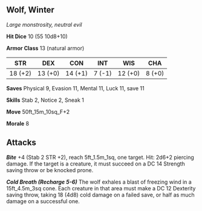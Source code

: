 ## Wolf, Winter

*Large monstrosity, neutral evil*

**Hit Dice** 10 (55 10d8+10)

**Armor Class** 13 (natural armor)

| STR     | DEX     | CON     | INT     | WIS     | CHA     |
|---------|---------|---------|---------|---------|---------|
| 18 (+2) | 13 (+0) | 14 (+1) |  7 (-1) | 12 (+0) |  8 (+0) |

**Saves** Physical 9, Evasion 11, Mental 11, Luck 11, save 11

**Skills** Stab 2, Notice 2, Sneak 1

**Move** 50ft\_15m\_10sq\_F+2

**Morale** 8

## Attacks

***Bite*** +4 (Stab 2 STR +2), reach 5ft\_1.5m\_1sq, one target. Hit: 2d6+2 piercing damage. If the target is a creature, it must succeed on a DC 14 Strength saving throw or be knocked prone.

***Cold Breath (Recharge 5-6)*** The wolf exhales a blast of freezing wind in a 15ft\_4.5m\_3sq cone. Each creature in that area must make a DC 12 Dexterity saving throw, taking 18 (4d8) cold damage on a failed save, or half as much damage on a successful one.

